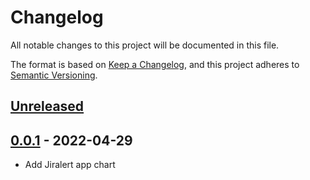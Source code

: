 # Changelog

All notable changes to this project will be documented in this file.

The format is based on [Keep a Changelog](https://keepachangelog.com/en/1.0.0/),
and this project adheres to [Semantic Versioning](https://semver.org/spec/v2.0.0.html).

## [Unreleased]

## [0.0.1] - 2022-04-29

- Add Jiralert app chart

[Unreleased]: https://github.com/giantswarm/jiralert-app/compare/v0.0.1...HEAD
[0.0.1]: https://github.com/giantswarm/jiralert-app/releases/tag/v0.0.1
